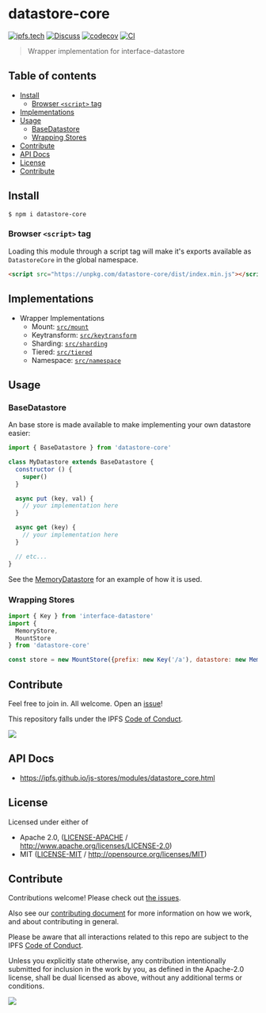 # datastore-core <!-- omit in toc -->

[![ipfs.tech](https://img.shields.io/badge/project-IPFS-blue.svg?style=flat-square)](https://ipfs.tech)
[![Discuss](https://img.shields.io/discourse/https/discuss.ipfs.tech/posts.svg?style=flat-square)](https://discuss.ipfs.tech)
[![codecov](https://img.shields.io/codecov/c/github/ipfs/js-stores.svg?style=flat-square)](https://codecov.io/gh/ipfs/js-stores)
[![CI](https://img.shields.io/github/actions/workflow/status/ipfs/js-stores/js-test-and-release.yml?branch=main\&style=flat-square)](https://github.com/ipfs/js-stores/actions/workflows/js-test-and-release.yml?query=branch%3Amain)

> Wrapper implementation for interface-datastore

## Table of contents <!-- omit in toc -->

- [Install](#install)
  - [Browser `<script>` tag](#browser-script-tag)
- [Implementations](#implementations)
- [Usage](#usage)
  - [BaseDatastore](#basedatastore)
  - [Wrapping Stores](#wrapping-stores)
- [Contribute](#contribute)
- [API Docs](#api-docs)
- [License](#license)
- [Contribute](#contribute-1)

## Install

```console
$ npm i datastore-core
```

### Browser `<script>` tag

Loading this module through a script tag will make it's exports available as `DatastoreCore` in the global namespace.

```html
<script src="https://unpkg.com/datastore-core/dist/index.min.js"></script>
```

## Implementations

- Wrapper Implementations
  - Mount: [`src/mount`](src/mount.js)
  - Keytransform: [`src/keytransform`](src/keytransform.js)
  - Sharding: [`src/sharding`](src/sharding.js)
  - Tiered: [`src/tiered`](src/tirered.js)
  - Namespace: [`src/namespace`](src/namespace.js)

## Usage

### BaseDatastore

An base store is made available to make implementing your own datastore easier:

```javascript
import { BaseDatastore } from 'datastore-core'

class MyDatastore extends BaseDatastore {
  constructor () {
    super()
  }

  async put (key, val) {
    // your implementation here
  }

  async get (key) {
    // your implementation here
  }

  // etc...
}
```

See the [MemoryDatastore](./src/memory.js) for an example of how it is used.

### Wrapping Stores

```js
import { Key } from 'interface-datastore'
import {
  MemoryStore,
  MountStore
} from 'datastore-core'

const store = new MountStore({prefix: new Key('/a'), datastore: new MemoryStore()})
```

## Contribute

Feel free to join in. All welcome. Open an [issue](https://github.com/ipfs/js-ipfs-unixfs-importer/issues)!

This repository falls under the IPFS [Code of Conduct](https://github.com/ipfs/community/blob/master/code-of-conduct.md).

[![](https://cdn.rawgit.com/jbenet/contribute-ipfs-gif/master/img/contribute.gif)](https://github.com/ipfs/community/blob/master/CONTRIBUTING.md)

## API Docs

- <https://ipfs.github.io/js-stores/modules/datastore_core.html>

## License

Licensed under either of

- Apache 2.0, ([LICENSE-APACHE](LICENSE-APACHE) / <http://www.apache.org/licenses/LICENSE-2.0>)
- MIT ([LICENSE-MIT](LICENSE-MIT) / <http://opensource.org/licenses/MIT>)

## Contribute

Contributions welcome! Please check out [the issues](https://github.com/ipfs/js-stores/issues).

Also see our [contributing document](https://github.com/ipfs/community/blob/master/CONTRIBUTING_JS.md) for more information on how we work, and about contributing in general.

Please be aware that all interactions related to this repo are subject to the IPFS [Code of Conduct](https://github.com/ipfs/community/blob/master/code-of-conduct.md).

Unless you explicitly state otherwise, any contribution intentionally submitted for inclusion in the work by you, as defined in the Apache-2.0 license, shall be dual licensed as above, without any additional terms or conditions.

[![](https://cdn.rawgit.com/jbenet/contribute-ipfs-gif/master/img/contribute.gif)](https://github.com/ipfs/community/blob/master/CONTRIBUTING.md)
